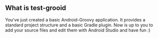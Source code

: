 What is test-grooid
--------------------------------------

You've just created a basic Android-Groovy application. It provides a standard project structure and
a basic Gradle plugin. Now is up to you to add your source files and edit them with Android Studio
and have fun :)
